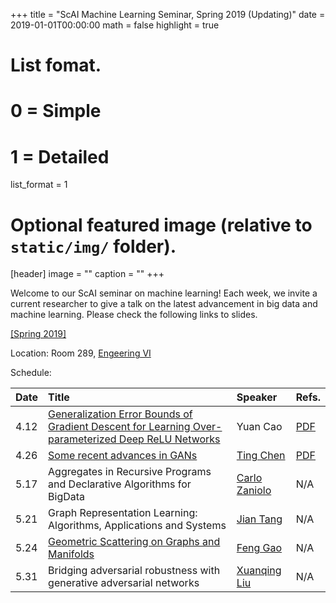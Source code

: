 +++
title = "ScAI Machine Learning Seminar, Spring 2019 (Updating)"
date = 2019-01-01T00:00:00
math = false
highlight = true

# List fomat.
#   0 = Simple
#   1 = Detailed
list_format = 1

# Optional featured image (relative to `static/img/` folder).
[header]
image = ""
caption = ""
+++

Welcome to our ScAI seminar on machine learning! Each week, we invite a current researcher to give a talk on the latest advancement in big data and machine learning. Please check the following links to slides.

[\[Spring 2019\]](https://scai.cs.ucla.edu/?page_id=373)

Location: Room 289, [Engeering VI](https://goo.gl/maps/UajRgvm2TRR2)

Schedule:

|  Date |                        Title                        |               Speaker              |  Refs. |
|:------|:----------------------------------------------------|:-----------------------------------|:-------|
| 4.12  | [Generalization Error Bounds of Gradient Descent for Learning Over-parameterized Deep ReLU Networks](https://drive.google.com/file/d/1bQmT91XQsVT0fXhWDEDt8AI7Kl9hfLcX/view) | Yuan Cao | [PDF](https://arxiv.org/abs/1902.01384) |
| 4.26  | [Some recent advances in GANs](https://docs.google.com/presentation/d/1vyTXLj_yiH2tbHki6aOOgHNhb_vlKBjWvKxVNBdRPeA/edit?usp=sharing)  | [Ting Chen](http://web.cs.ucla.edu/~tingchen/) | [PDF](https://openreview.net/forum?id=Hkl5aoR5tm) |
| 5.17  | Aggregates in Recursive Programs  and Declarative Algorithms for BigData | [Carlo Zaniolo](http://web.cs.ucla.edu/~zaniolo/) | N/A |
| 5.21  | Graph Representation Learning: Algorithms, Applications and Systems | [Jian Tang](https://jian-tang.com/) | N/A |
| 5.24  | [Geometric Scattering on Graphs and Manifolds](https://drive.google.com/file/d/1g7ZTHSab8P5HjibA_aiXRtE8Osj-5SIE/view) | [Feng Gao](https://www.canr.msu.edu/people/feng_gao) | N/A |
| 5.31  | Bridging adversarial robustness with generative adversarial networks | [Xuanqing Liu](https://xuanqing94.github.io/) | N/A | 
